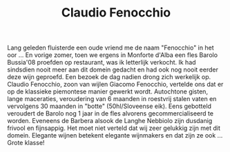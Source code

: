 ﻿---
title: Claudio Fenocchio
huis:  Azienda Agricola Giacomo Fenocchio
dept:  
regio: Piemonte
photo: fenocchio.jpg
layout: wijnhuis

wijnen:
    - naam:  Dolcetto'13
      ref:   
      app:   D.O.C. Dolcetto d'Alba
      type:  Rosso
      cep:   Dolcetto
      prijs: €10.14

    - naam:  Barbera d'Alba'13
      ref:   
      app:   D.O.C Barbera d'Alba 
      type:  Rosso
      cep:   Barbera 
      prijs: €12.12
      
    - naam:  Barolo Villero'09
      ref:   
      app:   D.O.C.G. Barolo
      type:  Rosso
      cep:   Nebbiolo
      prijs: €34.64
    
    - naam:  Barolo Bussia'09 
      ref:   
      app:   D.O.C.G. Barolo
      type:  Rosso
      cep:   Nebbiolo
      prijs: €34.64
      
    - naam:  Barolo Bussia'10 
      ref:   
      app:   D.O.C.G. Barolo
      type:  Rosso
      cep:   Nebbiolo
      prijs: €34.64
    
    - naam:  Barolo Villero'11
      ref:   
      app:   D.O.C.G. Barolo
      type:  Rosso
      cep:   Nebbiolo
      prijs: €38.75
    
    - naam:  Barolo Bussia'11
      ref:   
      app:   D.O.C.G. Barolo
      type:  Rosso
      cep:   Nebbiolo
      prijs: €36.89
      
    - naam:  Barolo Bussia Riserva'07
      ref:   
      app:   D.O.C.G. Barolo
      type:  Rosso
      cep:   Nebbiolo
      prijs: €42.64
      
    - naam:  Barolo Villero'10 magnum 
      ref:   
      app:   D.O.C.G. Barolo
      type:  Rosso
      cep:   Nebbiolo
      prijs: €80.13
      
    - naam:  Barolo Bussia'10 magnum 
      ref:   
      app:   D.O.C.G. Barolo
      type:  Rosso
      cep:   Nebbiolo
      prijs: €80.13
    
    - naam:  Barolo Villero'11 magnum 
      ref:   
      app:   D.O.C.G. Barolo
      type:  Rosso
      cep:   Nebbiolo
      prijs: €85,85 
    
    - naam:  Barolo Bussia'11 magnum 
      ref:   
      app:   D.O.C.G. Barolo
      type:  Rosso
      cep:   Nebbiolo
      prijs: €82.13
      
---
Lang geleden fluisterde een oude vriend me de naam "Fenocchio" in het oor ... En vorige zomer, toen we ergens in Monforte d'Alba een fles Barolo Bussia'08 proefden op restaurant, was ik letterlijk verkocht. Ik had sindsdien nooit meer aan dit domein gedacht en had ook nog nooit eerder deze wijn geproefd. Een bezoek de dag nadien drong zich werkelijk op. Claudio Fenocchio, zoon van wijlen Giacomo Fenocchio, vertelde ons dat er op de klassieke piemontese manier gewerkt wordt. Autochtone gisten, lange maceraties, veroudering van 6 maanden in roestvrij stalen vaten en vervolgens 30 maanden in "botte" (50hl/Sloveense eik). Eens gebotteld veroudert de Barolo nog 1 jaar in de fles alvorens gecommercialiseerd te worden. Eveneens de Barbera alsook de Langhe Nebbiolo zijn dusdanig frivool en fijnsappig. Het moet niet verteld dat wij zeer gelukkig zijn met dit domein. Elegante wijnen betekent elegante wijnmakers en dat zijn ze ook ... Grote klasse!  

